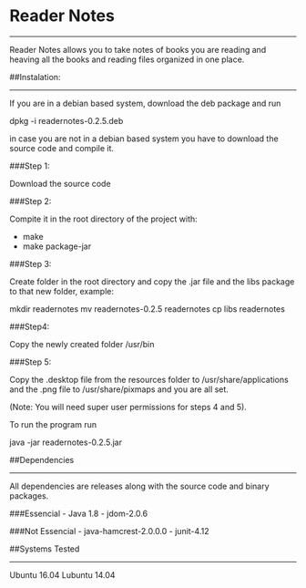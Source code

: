 # Reader Notes
<hr>

Reader Notes allows you to take notes of books you are reading and heaving
all the books and reading files organized in one place.

##Instalation:
<hr>

If you are in a debian based system, download the deb package and run

dpkg -i readernotes-0.2.5.deb

in case you are not in a debian based system you have to download the source
code and compile it.

###Step 1:

Download the source code

###Step 2:

Compite it in the root directory of the project with:

- make
- make package-jar

###Step 3: 

Create folder in the root directory and copy the .jar file and the libs package
to that new folder, example:

mkdir readernotes
mv readernotes-0.2.5 readernotes
cp libs readernotes

###Step4:

Copy the newly created folder /usr/bin 

###Step 5:

Copy the .desktop file from the resources folder to /usr/share/applications
and the .png file to /usr/share/pixmaps and you are all set.

(Note: You will need super user permissions for steps 4 and 5).


To run the program run

java -jar readernotes-0.2.5.jar

##Dependencies
<hr>

All dependencies are releases along with the source code and binary packages.

###Essencial
	- Java 1.8
	- jdom-2.0.6

###Not Essencial
	- java-hamcrest-2.0.0.0
	- junit-4.12

##Systems Tested
<hr>

Ubuntu 16.04
Lubuntu 14.04

